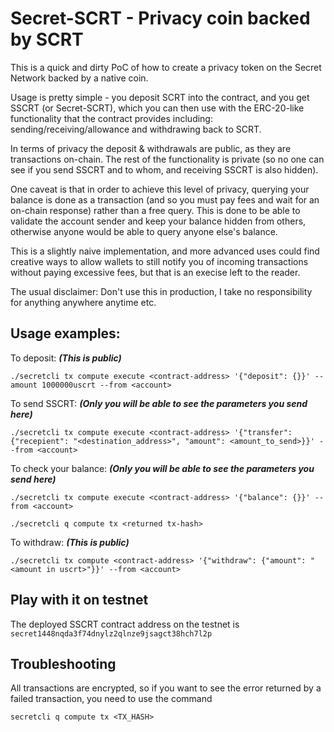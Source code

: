 # Secret-SCRT - Privacy coin backed by SCRT

This is a quick and dirty PoC of how to create a privacy token on the Secret Network backed by a native coin.

Usage is pretty simple - you deposit SCRT into the contract, and you get SSCRT (or Secret-SCRT), which you can then use with the ERC-20-like functionality that the contract provides including: sending/receiving/allowance and withdrawing back to SCRT. 

In terms of privacy the deposit & withdrawals are public, as they are transactions on-chain. The rest of the functionality is private (so no one can see if you send SSCRT and to whom, and receiving SSCRT is also hidden). 

One caveat is that in order to achieve this level of privacy, querying your balance is done as a transaction (and so you must pay fees and wait for an on-chain response) rather than a free query. This is done to be able to validate the account sender and keep your balance hidden from others, otherwise anyone would be able to query anyone else's balance.

This is a slightly naive implementation, and more advanced uses could find creative ways to allow wallets to still notify you of incoming transactions without paying excessive fees, but that is an execise left to the reader.

The usual disclaimer: Don't use this in production, I take no responsibility for anything anywhere anytime etc.

## Usage examples:

To deposit: ***(This is public)***

```./secretcli tx compute execute <contract-address> '{"deposit": {}}' --amount 1000000uscrt --from <account>``` 

To send SSCRT: ***(Only you will be able to see the parameters you send here)***

```./secretcli tx compute execute <contract-address> '{"transfer": {"recepient": "<destination_address>", "amount": <amount_to_send>}}' --from <account>```

To check your balance: ***(Only you will be able to see the parameters you send here)***

```./secretcli tx compute execute <contract-address> '{"balance": {}}' --from <account>```

```./secretcli q compute tx <returned tx-hash>```

To withdraw: ***(This is public)***

```./secretcli tx compute <contract-address> '{"withdraw": {"amount": "<amount in uscrt>"}}' --from <account>```

## Play with it on testnet

The deployed SSCRT contract address on the testnet is `secret1448nqda3f74dnylz2qlnze9jsagct38hch7l2p`

## Troubleshooting 

All transactions are encrypted, so if you want to see the error returned by a failed transaction, you need to use the command

`secretcli q compute tx <TX_HASH>`
